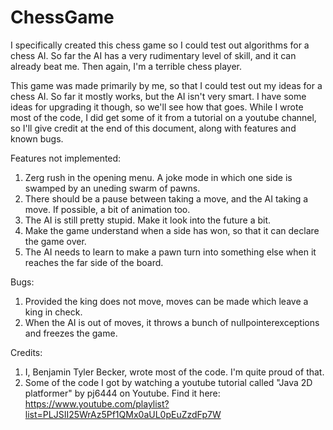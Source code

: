 # ChessGame
I specifically created this chess game so I could test out algorithms for a chess AI. So far the AI has a very rudimentary level of skill, and it can already beat me. Then again, I'm a terrible chess player.

This game was made primarily by me, so that I could test out my ideas for a chess AI.  So far it mostly works, but the AI isn't very smart.  I have some ideas for upgrading it though, so we'll see how that goes.  While I wrote most of the code, I did get some of it from a tutorial on a youtube channel, so I'll give credit at the end of this document, along with features and known bugs.

Features not implemented:
1. Zerg rush in the opening menu.  A joke mode in which one side is swamped by an uneding swarm of pawns.
2. There should be a pause between taking a move, and the AI taking a move.  If possible, a bit of animation too.
3. The AI is still pretty stupid.  Make it look into the future a bit.
4. Make the game understand when a side has won, so that it can declare the game over.
5. The AI needs to learn to make a pawn turn into something else when it reaches the far side of the board.

Bugs:
1. Provided the king does not move, moves can be made which leave a king in check.
2. When the AI is out of moves, it throws a bunch of nullpointerexceptions and freezes the game.

Credits:
1. I, Benjamin Tyler Becker, wrote most of the code.  I'm quite proud of that.
2. Some of the code I got by watching a youtube tutorial called "Java 2D platformer" by pj6444 on Youtube.  Find it here: 
https://www.youtube.com/playlist?list=PLJSII25WrAz5Pf1QMx0aUL0pEuZzdFp7W
